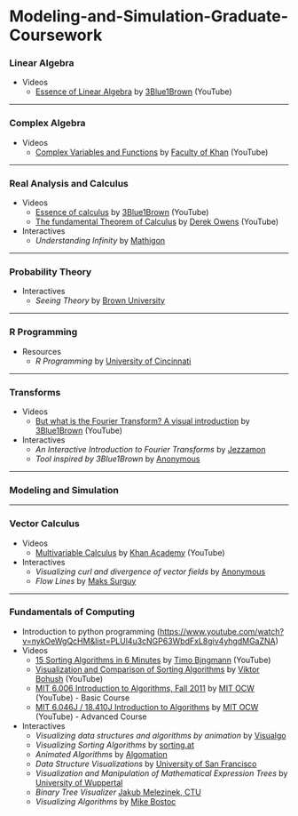 # Modeling-and-Simulation-Graduate-Coursework

### Linear Algebra
- Videos
  - [Essence of Linear Algebra](https://www.youtube.com/playlist?list=PLZHQObOWTQDMsr9K-rj53DwVRMYO3t5Yr) by [3Blue1Brown](https://www.youtube.com/channel/UCYO_jab_esuFRV4b17AJtAw) (YouTube)

---

### Complex Algebra
- Videos
  - [Complex Variables and Functions](https://www.youtube.com/playlist?list=PLdgVBOaXkb9CNMqbsL9GTWwU542DiRrPB) by [Faculty of Khan](https://www.youtube.com/channel/UCGDanWUzNMbIV11lcNi-yBg) (YouTube)

---

### Real Analysis and Calculus
- Videos
  - [Essence of calculus](https://www.youtube.com/playlist?list=PLZHQObOWTQDMsr9K-rj53DwVRMYO3t5Yr) by [3Blue1Brown](https://www.youtube.com/channel/UCYO_jab_esuFRV4b17AJtAw) (YouTube)
  - [The fundamental Theorem of Calculus](https://www.youtube.com/playlist?list=PLE259EE5D5CED4069) by [Derek Owens](https://www.youtube.com/user/derekowens) (YouTube)
- Interactives
  - *Understanding Infinity* by [Mathigon](https://mathigon.org/world/Infinity)

---

### Probability Theory
- Interactives
  - *Seeing Theory* by [Brown University](https://seeing-theory.brown.edu/)

---

### R Programming
- Resources
  - *R Programming* by [University of Cincinnati](https://github.com/uc-r)

---

### Transforms
- Videos
  - [But what is the Fourier Transform? A visual introduction](https://www.youtube.com/watch?v=spUNpyF58BY) by [3Blue1Brown](https://www.youtube.com/channel/UCYO_jab_esuFRV4b17AJtAw) (YouTube)
- Interactives
  - *An Interactive Introduction to Fourier Transforms* by [Jezzamon](http://www.jezzamon.com/fourier/)
  - *Tool inspired by 3Blue1Brown* by [Anonymous](https://harshucogsci.github.io/visualizing-fourier/html/)

---

### Modeling and Simulation

---

### Vector Calculus
- Videos
  - [Multivariable Calculus](https://www.youtube.com/playlist?list=PLSQl0a2vh4HC5feHa6Rc5c0wbRTx56nF7) by [Khan Academy](https://www.youtube.com/user/khanacademy) (YouTube)
- Interactives
  - *Visualizing curl and divergence of vector fields* by [Anonymous](https://lsr_lab.gitlab.io/field_flow/html/index.html)
  - *Flow Lines* by [Maks Surguy](https://msurguy.github.io/flow-lines)

---

### Fundamentals of Computing
- Introduction to python programming (https://www.youtube.com/watch?v=nykOeWgQcHM&list=PLUl4u3cNGP63WbdFxL8giv4yhgdMGaZNA)
- Videos
  - [15 Sorting Algorithms in 6 Minutes](https://www.youtube.com/watch?v=kPRA0W1kECg) by [Timo Bjngmann](https://www.youtube.com/user/tbingmann) (YouTube)
  - [Visualization and Comparison of Sorting Algorithms](https://www.youtube.com/watch?v=ZZuD6iUe3Pc) by [Viktor Bohush](https://www.youtube.com/user/vbohush) (YouTube)
  - [MIT 6.006 Introduction to Algorithms, Fall 2011](https://www.youtube.com/playlist?list=PLUl4u3cNGP61Oq3tWYp6V_F-5jb5L2iHb) by [MIT OCW](https://www.youtube.com/user/MIT) (YouTube) - Basic Course
  - [MIT 6.046J / 18.410J Introduction to Algorithms](https://www.youtube.com/playlist?list=PL8B24C31197EC371C) by [MIT OCW](https://www.youtube.com/user/MIT) (YouTube) - Advanced Course
- Interactives
  - *Visualizing data structures and algorithms by animation* by [Visualgo](https://visualgo.net/en)
  - *Visualizing Sorting Algorithms* by [sorting.at](http://sorting.at/)
  - *Animated Algorithms* by [Algomation](http://www.algomation.com/)
  - *Data Structure Visualizations* by [University of San Francisco](https://www.cs.usfca.edu/~galles/visualization/)
  - *Visualization and Manipulation of Mathematical Expression Trees* by [University of Wuppertal](https://vmext.wmflabs.org/)
  - *Binary Tree Visualizer* [Jakub Melezinek, CTU](http://btv.melezinek.cz/)
  - *Visualizing Algorithms* by [Mike Bostoc](https://bost.ocks.org/mike/algorithms/)
  
